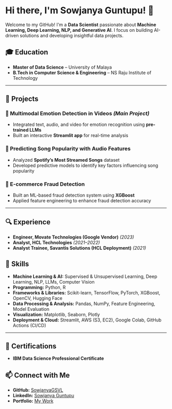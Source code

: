 # Hi there, I'm Sowjanya Guntupu! 👋

Welcome to my GitHub! I'm a **Data Scientist** passionate about **Machine Learning, Deep Learning, NLP, and Generative AI**. I focus on building AI-driven solutions and developing insightful data projects.

## 🎓 Education
- **Master of Data Science** – University of Malaya
- **B.Tech in Computer Science & Engineering** – NS Raju Institute of Technology

---

## 💼 Projects
### **🔹 Multimodal Emotion Detection in Videos** *(Main Project)*
- Integrated text, audio, and video for emotion recognition using **pre-trained LLMs**
- Built an interactive **Streamlit app** for real-time analysis

### **🔹 Predicting Song Popularity with Audio Features**
- Analyzed **Spotify’s Most Streamed Songs** dataset
- Developed predictive models to identify key factors influencing song popularity

### **🔹 E-commerce Fraud Detection**
- Built an ML-based fraud detection system using **XGBoost**
- Applied feature engineering to enhance fraud detection accuracy

---

## 🔍 Experience
- **Engineer, Movate Technologies (Google Vendor)** *(2023)*
- **Analyst, HCL Technologies** *(2021–2022)*
- **Analyst Trainee, Savantis Solutions (HCL Deployment)** *(2021)*

## 🚀 Skills
- **Machine Learning & AI:** Supervised & Unsupervised Learning, Deep Learning, NLP, LLMs, Computer Vision
- **Programming:** Python, R
- **Frameworks & Libraries:** Scikit-learn, TensorFlow, PyTorch, XGBoost, OpenCV, Hugging Face
- **Data Processing & Analysis:** Pandas, NumPy, Feature Engineering, Model Evaluation
- **Visualization:** Matplotlib, Seaborn, Plotly
- **Deployment & Cloud:** Streamlit, AWS (S3, EC2), Google Colab, GitHub Actions (CI/CD)

---

## 📜 Certifications
- **IBM Data Science Professional Certificate**

## 📫 Connect with Me
- **GitHub:** [SowjanyaGSVL](https://github.com/SowjanyaGSVL)
- **LinkedIn:** [Sowjanya Guntupu](https://www.linkedin.com/in/sowjanyaguntupu)
- **Portfolio:** [My Work](https://www.datascienceportfol.io/SowjanyaGuntupu)

